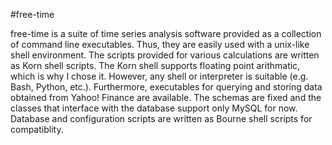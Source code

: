 #free-time

free-time is a suite of time series analysis software provided as a collection of command line executables. Thus, they are easily used with a unix-like shell environment. The scripts provided for various calculations are written as Korn shell scripts. The Korn shell supports floating point arithmatic, which is why I chose it. However, any shell or interpreter is suitable (e.g. Bash, Python, etc.). Furthermore, executables for querying and storing data obtained from Yahoo! Finance are available. The schemas are fixed and the classes that interface with the database support only MySQL for now. Database and configuration scripts are written as Bourne shell scripts for compatiblity.
